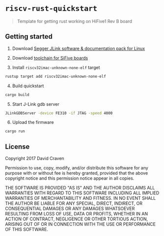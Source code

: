 # `riscv-rust-quickstart`

> Template for getting rust working on HiFive1 Rev B board

## Getting started
1. Download [Segger JLink software & documentation pack for Linux](https://www.segger.com/downloads/jlink/)

2. Download [toolchain for SiFive boards](https://static.dev.sifive.com/dev-tools/riscv64-unknown-elf-gcc-8.1.0-2019.01.0-x86_64-linux-ubuntu14.tar.gz)

3. Install `riscv32imac-unknown-none-elf` target
```sh
rustup target add riscv32imac-unknown-none-elf
```

4. Build quickstart
```sh
cargo build
```

5. Start J-Link gdb server
```sh
JLinkGDBServer -device FE310 -if JTAG -speed 4000
```

6. Upload the firmware
```sh
cargo run
```


## License
Copyright 2017 David Craven

Permission to use, copy, modify, and/or distribute this software for any purpose
with or without fee is hereby granted, provided that the above copyright notice
and this permission notice appear in all copies.

THE SOFTWARE IS PROVIDED "AS IS" AND THE AUTHOR DISCLAIMS ALL WARRANTIES WITH
REGARD TO THIS SOFTWARE INCLUDING ALL IMPLIED WARRANTIES OF MERCHANTABILITY AND
FITNESS. IN NO EVENT SHALL THE AUTHOR BE LIABLE FOR ANY SPECIAL, DIRECT,
INDIRECT, OR CONSEQUENTIAL DAMAGES OR ANY DAMAGES WHATSOEVER RESULTING FROM LOSS
OF USE, DATA OR PROFITS, WHETHER IN AN ACTION OF CONTRACT, NEGLIGENCE OR OTHER
TORTIOUS ACTION, ARISING OUT OF OR IN CONNECTION WITH THE USE OR PERFORMANCE OF
THIS SOFTWARE.
